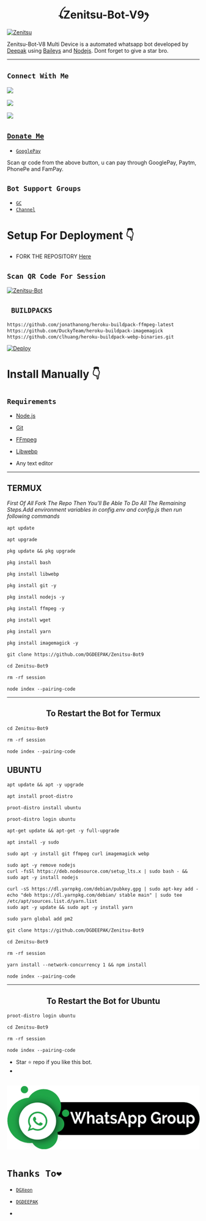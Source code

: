 <h1 align="center">ꪶZenitsu-Bot-V9ꫂ<br></h1>

<a href="https://ibb.co/7k1KVjd"><img src="https://i.ibb.co/RjDcPYk/Zenitsu.jpg" alt="Zenitsu" border="0"></a>

<p align="center">

Zenitsu-Bot-V8 Multi Device is a automated whatsapp bot developed by <a href="https://youtube.com/@dreamguydeepak" target="_blank">Deepak</a> using <a href="https://github.com/adiwajshing/Baileys" target="_blank">Baileys</a> and <a href="https://github.com/nodejs" target="_blank">Nodejs</a>. Dont forget to give a star bro.

</p>

---
## ```Connect With Me```

<p align="center">

<a href="https://wa.me/917029257330"><img src="https://img.shields.io/badge/Contact Deepak-25D366?style=for-the-badge&logo=whatsapp&logoColor=white" />

<a href="https://chat.whatsapp.com/JaAcovn32K34dhEKFLYqUF"><img src="https://img.shields.io/badge/Join Official GC-25D366?style=for-the-badge&logo=whatsapp&logoColor=white" />

<a href="https://youtube.com/@dreamguydeepak"><img src="https://img.shields.io/badge/Subscribe Deepak-ff0000?style=for-the-badge&logo=youtube&logoColor=ff000000&link=https://youtube.com/@dreamguydeepak" /><br>

</p>

## ```Donate Me```

- [`GooglePay`](https://ibb.co/rZ3c0My/IMG-20221229-WA0243.jpg)

<p align="left">

Scan qr code from the above button, u can pay through GooglePay, Paytm, PhonePe and FamPay.

</p>

## ```Bot Support Groups```

- [`GC`](https://chat.whatsapp.com/JaAcovn32K34dhEKFLYqUF)
- [`Channel`](https://whatsapp.com/channel/0029VaDEDUaC6ZvewFKv6835)

# Setup For Deployment 👇

- FORK THE REPOSITORY [Here](https://github.com/DGDEEPAK/Zenitsu-Bot9/fork)
   
## `Scan QR Code For Session`
[![Zenitsu-Bot](https://repl.it/badge/github/quiec/whatsasena)](https://replit.com/@deepakbots/Zenitsu6paircode#main.sh)
   
## ` BUILDPACKS`

```
https://github.com/jonathanong/heroku-buildpack-ffmpeg-latest
https://github.com/DuckyTeam/heroku-buildpack-imagemagick
https://github.com/clhuang/heroku-buildpack-webp-binaries.git
```

[![Deploy](https://www.herokucdn.com/deploy/button.svg)](https://heroku.com/deploy?template=https://github.com/DGDEEPAK/Zenitsu-Bot9/)

# Install Manually 👇

## `Requirements`

* [Node.js](https://nodejs.org/en/)

* [Git](https://git-scm.com/downloads)

* [FFmpeg](https://github.com/BtbN/FFmpeg-Builds/releases/download/autobuild-2020-12-08-13-03/ffmpeg-n4.3.1-26-gca55240b8c-win64-gpl-4.3.zip)

* [Libwebp](https://developers.google.com/speed/webp/download)

* Any text editor
-------
## TERMUX

_First Of All Fork The Repo Then You'll Be Able To Do All The Remaining Steps.Add environment variables in config.env and config.js then run
following commands_
```
apt update
```
```
apt upgrade
```
```
pkg update && pkg upgrade
```
```
pkg install bash
```
```
pkg install libwebp
```
```
pkg install git -y
```
```
pkg install nodejs -y 
```
```
pkg install ffmpeg -y 
```
```
pkg install wget
```
```
pkg install yarn
```
```
pkg install imagemagick -y
```
```
git clone https://github.com/DGDEEPAK/Zenitsu-Bot9
```
```
cd Zenitsu-Bot9
```
```
rm -rf session
```
```
node index --pairing-code
```

---
<h2 align="center">  To Restart the Bot for Termux </h2>

```
cd Zenitsu-Bot9
```
```
rm -rf session
```
```
node index --pairing-code
``` 

## UBUNTU
```
apt update && apt -y upgrade
```
```
apt install proot-distro
```
```
proot-distro install ubuntu
```
```
proot-distro login ubuntu
```
```
apt-get update && apt-get -y full-upgrade
```
```
apt install -y sudo
```
```
sudo apt -y install git ffmpeg curl imagemagick webp
```
```
sudo apt -y remove nodejs
curl -fsSl https://deb.nodesource.com/setup_lts.x | sudo bash - && sudo apt -y install nodejs
```
```
curl -sS https://dl.yarnpkg.com/debian/pubkey.gpg | sudo apt-key add - 
echo "deb https://dl.yarnpkg.com/debian/ stable main" | sudo tee /etc/apt/sources.list.d/yarn.list
sudo apt -y update && sudo apt -y install yarn
```
```
sudo yarn global add pm2
```

```
git clone https://github.com/DGDEEPAK/Zenitsu-Bot9
```
```
cd Zenitsu-Bot9
```
```
rm -rf session
```
```
yarn install --network-concurrency 1 && npm install
```
```
node index --pairing-code
```

 ---
 
<h2 align="center">  To Restart the Bot for Ubuntu </h2>

```
proot-distro login ubuntu
```
```
cd Zenitsu-Bot9
```
```
rm -rf session
```
```
node index --pairing-code
```

- Star ⭐ repo if you like this bot.
- 
[![JOIN WHATSAPP CHANNEL](https://raw.githubusercontent.com/Neeraj-x0/Neeraj-x0/main/photos/suddidina-join-whatsapp.png)](https://whatsapp.com/channel/0029VaDEDUaC6ZvewFKv6835)
--------
# `Thanks To❤️`

- [`DGXeon`](https://github.com/DGXeon)

- [`DGDEEPAK`](https://github.com/DGDEEPAK)
- 


